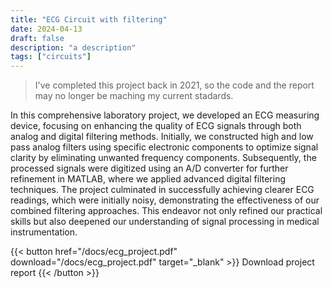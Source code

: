 ```yaml
---
title: "ECG Circuit with filtering"
date: 2024-04-13
draft: false
description: "a description"
tags: ["circuits"]
---
```

> I've completed this project back in 2021, so the code and the report may no longer be maching my current stadards.

In this comprehensive laboratory project, we developed an ECG measuring device, focusing on enhancing the quality of ECG signals through both analog and digital filtering methods. Initially, we constructed high and low pass analog filters using specific electronic components to optimize signal clarity by eliminating unwanted frequency components. Subsequently, the processed signals were digitized using an A/D converter for further refinement in MATLAB, where we applied advanced digital filtering techniques. The project culminated in successfully achieving clearer ECG readings, which were initially noisy, demonstrating the effectiveness of our combined filtering approaches. This endeavor not only refined our practical skills but also deepened our understanding of signal processing in medical instrumentation.

{{< button href="/docs/ecg_project.pdf" download="/docs/ecg_project.pdf" target="_blank" >}}
Download project report
{{< /button >}}
